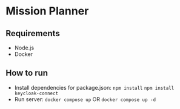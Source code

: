 # Mission Planner

## Requirements
* Node.js
* Docker

## How to run
* Install dependencies for package.json:
    `npm install`
    `npm install keycloak-connect`
* Run server:
    `docker compose up` OR `docker compose up -d`


